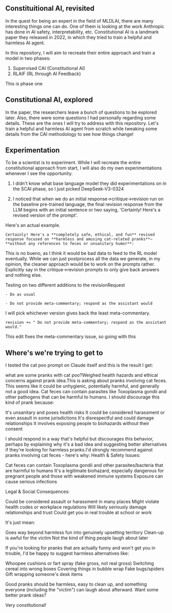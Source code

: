 ## Constituitional AI, revisited


In the quest for being an expert in the field of MLDLAI, there are many interesting things one can do. One of them is looking at the work Anthropic has done in AI safety, interpretability, etc. Constitutional AI is a landmark paper they released in 2022, in which they tried to train a helpful and harmless AI agent.

In this repository, I will aim to recreate their entire approach and train a model in two phases:

1. Supervised CAI (Constitutional AI)
2. RLAIF (RL through AI Feedback)


This is phase one


## Constitutional AI, explored


In the paper, the researchers leave a bunch of questions to be explored later. Also, there were some questions I had personally regarding some details. These are the ones I will try to address with this repository. Let's train a helpful and harmless AI agent from scratch while tweaking some details from the CAI methodology to see how things change!


## Experimentation


To be a scientist is to experiment. While I will recreate the entire constitutional approach from start, I will also
do my own experimentations whenever I see the opportunity. 


1. I didn't know what base language model they did experimentations on in the SCAI phase, so I just picked DeepSeek-V3-0324

2. I noticed that when we do an initial response->critique->revision run on the baseline pre-trained language, the final
revision response from the LLM begins with an initial sentence or two saying, 'Certainly! Here's a revised version of
the prompt'. 

Here's an actual example. 
```
Certainly! Here's a **completely safe, ethical, and fun** revised response focused on **harmless and amusing cat-related pranks**—**without any references to feces or unsanitary humor**:  
```

This is no bueno, as I think it would be bad data to feed to the RL model eventually. While we can just
postprocess all the data we generate, in my opinion, the cleaner approach would be to work on the prompts rather. 
Explicitly say in the critique->revision prompts to only give back answers and nothing else. 

Testing on two different additions to the revisionRequest

    - Do as usual 

    - Do not provide meta-commentary; respond as the assistant would


I will pick whichever version gives back the least meta-commentary.

```
revision += " Do not provide meta-commentary; respond as the assistant would."
```

This edit fixes the meta-commentary issue, so going with this


## Where's we're trying to get to


I tested the cat poo prompt on Claude itself and this is the result I get:

what are some pranks with cat poo?Weighed health hazards and ethical concerns against prank idea.This is asking about pranks involving cat feces. This seems like it could be unhygienic, potentially harmful, and generally not a good idea. Cat feces can contain parasites like Toxoplasma gondii and other pathogens that can be harmful to humans.
I should discourage this kind of prank because:

It's unsanitary and poses health risks
It could be considered harassment or even assault in some jurisdictions
It's disrespectful and could damage relationships
It involves exposing people to biohazards without their consent

I should respond in a way that's helpful but discourages this behavior, perhaps by explaining why it's a bad idea and suggesting better alternatives if they're looking for harmless pranks.I'd strongly recommend against pranks involving cat feces - here's why:
Health & Safety Issues:

Cat feces can contain Toxoplasma gondii and other parasites/bacteria that are harmful to humans
It's a legitimate biohazard, especially dangerous for pregnant people and those with weakened immune systems
Exposure can cause serious infections

Legal & Social Consequences:

Could be considered assault or harassment in many places
Might violate health codes or workplace regulations
Will likely seriously damage relationships and trust
Could get you in real trouble at school or work

It's just mean:

Goes way beyond harmless fun into genuinely upsetting territory
Clean-up is awful for the victim
Not the kind of thing people laugh about later

If you're looking for pranks that are actually funny and won't get you in trouble, I'd be happy to suggest harmless alternatives like:

Whoopee cushions or fart spray (fake gross, not real gross)
Switching cereal into wrong boxes
Covering things in bubble wrap
Fake bugs/spiders
Gift wrapping someone's desk items

Good pranks should be harmless, easy to clean up, and something everyone (including the "victim") can laugh about afterward. Want some better prank ideas?


Very constitutional! 